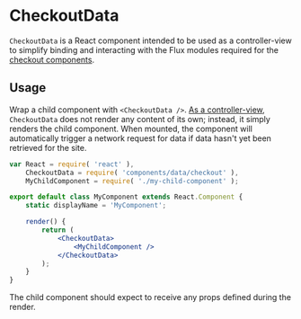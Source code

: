 CheckoutData
============

`CheckoutData` is a React component intended to be used as a controller-view to simplify binding and interacting with the Flux modules required for the [checkout components](../../../my-sites/upgrades/checkout/).

## Usage

Wrap a child component with `<CheckoutData />`. [As a controller-view](https://facebook.github.io/flux/docs/overview.html#views-and-controller-views), `CheckoutData` does not render any content of its own; instead, it simply renders the child component. When mounted, the component will automatically trigger a network request for data if data hasn't yet been retrieved for the site.

```jsx
var React = require( 'react' ),
	CheckoutData = require( 'components/data/checkout' ),
	MyChildComponent = require( './my-child-component' );

export default class MyComponent extends React.Component {
	static displayName = 'MyComponent';

	render() {
		return (
			<CheckoutData>
				<MyChildComponent />
			</CheckoutData>
		);
	}
}
```

The child component should expect to receive any props defined during the render.
